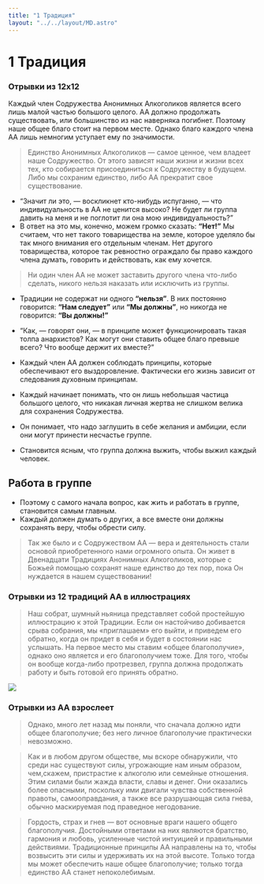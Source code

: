 ```yaml
---
title: "1 Традиция"
layout: "../../layout/MD.astro"
---
```


# 1 Традиция

### Отрывки из 12x12

Каждый член Содружества Анонимных Алкоголиков является всего лишь малой частью большого целого. АА должно продолжать существовать, или большинство из нас наверняка погибнет. Поэтому наше общее благо стоит на первом месте. Однако благо каждого члена АА лишь немногим уступает ему по значимости.

> Единство Анонимных Алкоголиков — самое ценное, чем владеет наше Содружество. От этого зависят наши жизни и жизни всех тех, кто собирается присоединиться к Содружеству в будущем. Либо мы сохраним единство, либо АА прекратит свое существование.

- “Значит ли это, — воскликнет кто-нибудь испуганно, — что индивидуальность в АА не ценится высоко? Не будет ли группа давить на меня и не поглотит ли она мою индивидуальность?”
- В ответ на это мы, конечно, можем громко сказать: **“Нет!”** Мы считаем, что нет такого товарищества на земле, которое уделяло бы так много внимания его отдельным членам. Нет другого товарищества, которое так ревностно ограждало бы право каждого члена думать, говорить и действовать, как ему хочется.

> Ни один член АА не может заставить другого члена что-либо сделать, никого нельзя наказать или исключить из группы.

- Традиции не содержат ни одного **“нельзя”**. В них постоянно говорится: **“Нам следует”** или **“Мы должны”**, но никогда не говорится: **“Вы должны!”**

- “Как, — говорят они, — в принципе может функционировать такая толпа анархистов? Как могут они ставить общее благо превыше всего? Что вообще держит их вместе?”
- Каждый член АА должен соблюдать принципы, которые обеспечивают его выздоровление. Фактически его жизнь зависит от следования духовным принципам.
- Каждый начинает понимать, что он лишь небольшая частица большого целого, что никакая личная жертва не слишком велика для сохранения Содружества.
- Он понимает, что надо заглушить в себе желания и амбиции, если они могут принести несчастье группе.
- Становится ясным, что группа должна выжить, чтобы выжил каждый человек.

## Работа в группе

- Поэтому с самого начала вопрос, как жить и работать в группе, становится самым главным.
- Каждый должен думать о других, а все вместе они должны сохранять веру, чтобы обрести силу.

> Так же было и с Содружеством АА — вера и деятельность стали основой приобретенного нами огромного опыта. Он живет в Двенадцати Традициях Анонимных Алкоголиков, которые с Божьей помощью сохранят наше единство до тех пор, пока Он нуждается в нашем существовании!

### Отрывки из 12 традиций АА в иллюстрациях

> Наш собрат, шумный ньяница представляет собой простейшую иллюстрацию к этой Традиции. Если он настойчиво добивается срыва собрания, мы «приглашаем» его выйти, и приведем его обратно, когда он придет в себя и будет в состоянии нас услышать. На первое место мы ставим «общее благополучие», однако оно является и его благополучием тоже. Для того, чтобы он вообще когда-либо протрезвел, группа должна продолжать работу и быть готовой его принять обратно.

![](https://i.imgur.com/FDbQ2YD.png)

### Отрывки из АА взрослеет

> Однако, много лет назад мы поняли, что сначала должно идти общее благополучие; без него личное благополучие практически невозможно.

> Как и в любом другом обществе, мы вскоре обнаружили, что среди нас существуют силы, угрожающие нам иным образом, чем,скажем, пристрастие к алкоголю или семейные отношения. Этим силами были жажда власти, славы и денег. Они оказались более опасными, поскольку ими двигали чувства собственной правоты, самооправдания, а также все разрушающая сила гнева, обычно маскируемая под праведное негодование.

> Гордость, страх и гнев — вот основные враги нашего общего благополучия. Достойными ответами на них являются братство, гармония и любовь, усиленные чистой интуицией и правильными действиями. Традиционные принципы АА направлены на то, чтобы возвысить эти силы и удерживать их на этой высоте. Только тогда мы может обеспечить наше общее благополучие; только тогда единство АА станет непоколебимым.
